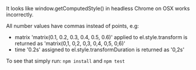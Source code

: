 It looks like window.getComputedStyle() in headless Chrome on OSX works incorrectly. 

All number values have commas instead of points, e.g:
- matrix 'matrix(0.1, 0.2, 0.3, 0.4, 0.5, 0.6)' applied to el.style.transform is returned as 'matrix(0,1, 0,2, 0,3, 0,4, 0,5, 0,6)'
- time '0.2s' assigned to el.style.transformDuration is returned as '0,2s'

To see that simply run:
`npm install`
and 
`npm test`

